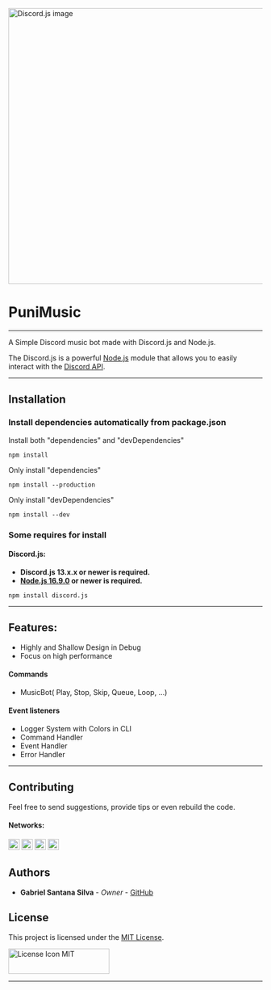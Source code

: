 [<img alt="Discord.js image" src="https://discord.js.org/static/logo.svg" width="546"/>][discordjs]

# PuniMusic

---

A Simple Discord music bot made with Discord.js and Node.js.

The Discord.js is a powerful [Node.js][nodejs] module that allows you to easily interact with the
[Discord API](https://discord.com/developers/docs/intro).

---

## Installation

### Install dependencies automatically from package.json

Install both "dependencies" and "devDependencies"

```sh-session
npm install
```

Only install "dependencies"

```sh-session
npm install --production
```

Only install "devDependencies"

```sh-session
npm install --dev
```

### Some requires for install

#### Discord.js:

* **Discord.js 13.x.x or newer is required.**
* **[Node.js 16.9.0][nodejs] or newer is required.**

```sh-session
npm install discord.js
```

---

## Features:

* Highly and Shallow Design in Debug
* Focus on high performance

#### Commands

* MusicBot( Play, Stop, Skip, Queue, Loop, ...)

#### Event listeners

* Logger System with Colors in CLI
* Command Handler
* Event Handler
* Error Handler

---

## Contributing

Feel free to send suggestions, provide tips or even rebuild the code.

#### Networks:

[<img alt="GitHub followers" src="https://img.shields.io/github/followers/PuniGC?label=Follow&style=social" height="22" title="Follow me"/>][github]
[<img alt="Mail to Gabriel" src="https://img.shields.io/badge/-Gmail-c14438?style=flat&logo=Gmail&logoColor=white" height="22" title="gabriel04.ok@gmail.com" />][email]
[<img alt="Linkedin Profile" src="https://img.shields.io/badge/-LinkedIn-blue?style=flat-square&logo=Linkedin&logoColor=white&link=https://www.linkedin.com/in/gabriel-santana-silva-1205461a3/" height="22" />][linkedin]
[<img alt="Discord Profile" src="https://img.shields.io/badge/Discord-7289DA?style=for-the-badge&logo=discord&logoColor=white&link=dsc.bio/punidc" height="22" />][discord]

## Authors

* **Gabriel Santana Silva** - *Owner* - [GitHub][github]

## License

This project is licensed under the [MIT License][license].

[<img alt="License Icon MIT" src="https://upload.wikimedia.org/wikipedia/commons/f/f8/License_icon-mit-88x31-2.svg" height="50" width="200"/>][license]

---
[nodejs]: https://nodejs.org
[discordjs]: https://discord.js.org
[github]: https://github.com/PuniGC
[linkedin]: https://www.linkedin.com/in/gabriel-santana-silva-1205461a3/
[email]: mailto:gabriel04.ok@gmail.com
[discord]: https://discords.com/bio/p/punidc
[license]: LICENSE
